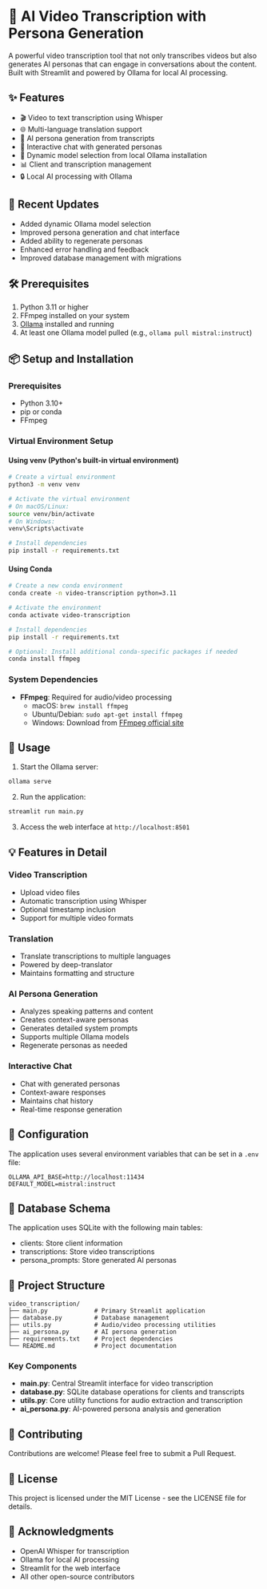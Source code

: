 # 🎥 AI Video Transcription with Persona Generation

A powerful video transcription tool that not only transcribes videos but also generates AI personas that can engage in conversations about the content. Built with Streamlit and powered by Ollama for local AI processing.

## ✨ Features

- 🎬 Video to text transcription using Whisper
- 🌐 Multi-language translation support
- 🤖 AI persona generation from transcripts
- 💬 Interactive chat with generated personas
- 🔄 Dynamic model selection from local Ollama installation
- 📊 Client and transcription management
- 🔒 Local AI processing with Ollama

## 🚀 Recent Updates

- Added dynamic Ollama model selection
- Improved persona generation and chat interface
- Added ability to regenerate personas
- Enhanced error handling and feedback
- Improved database management with migrations

## 🛠️ Prerequisites

1. Python 3.11 or higher
2. FFmpeg installed on your system
3. [Ollama](https://ollama.ai/) installed and running
4. At least one Ollama model pulled (e.g., `ollama pull mistral:instruct`)

## 📦 Setup and Installation

### Prerequisites
- Python 3.10+
- pip or conda
- FFmpeg

### Virtual Environment Setup

#### Using venv (Python's built-in virtual environment)
```bash
# Create a virtual environment
python3 -m venv venv

# Activate the virtual environment
# On macOS/Linux:
source venv/bin/activate
# On Windows:
venv\Scripts\activate

# Install dependencies
pip install -r requirements.txt
```

#### Using Conda
```bash
# Create a new conda environment
conda create -n video-transcription python=3.11

# Activate the environment
conda activate video-transcription

# Install dependencies
pip install -r requirements.txt

# Optional: Install additional conda-specific packages if needed
conda install ffmpeg
```

### System Dependencies
- **FFmpeg**: Required for audio/video processing
  - macOS: `brew install ffmpeg`
  - Ubuntu/Debian: `sudo apt-get install ffmpeg`
  - Windows: Download from [FFmpeg official site](https://ffmpeg.org/download.html)

## 🚀 Usage

1. Start the Ollama server:
```bash
ollama serve
```

2. Run the application:
```bash
streamlit run main.py
```

3. Access the web interface at `http://localhost:8501`

## 💡 Features in Detail

### Video Transcription
- Upload video files
- Automatic transcription using Whisper
- Optional timestamp inclusion
- Support for multiple video formats

### Translation
- Translate transcriptions to multiple languages
- Powered by deep-translator
- Maintains formatting and structure

### AI Persona Generation
- Analyzes speaking patterns and content
- Creates context-aware personas
- Generates detailed system prompts
- Supports multiple Ollama models
- Regenerate personas as needed

### Interactive Chat
- Chat with generated personas
- Context-aware responses
- Maintains chat history
- Real-time response generation

## 🔧 Configuration

The application uses several environment variables that can be set in a `.env` file:

```env
OLLAMA_API_BASE=http://localhost:11434
DEFAULT_MODEL=mistral:instruct
```

## 📝 Database Schema

The application uses SQLite with the following main tables:
- clients: Store client information
- transcriptions: Store video transcriptions
- persona_prompts: Store generated AI personas

## 📁 Project Structure

```
video_transcription/
├── main.py             # Primary Streamlit application
├── database.py         # Database management
├── utils.py            # Audio/video processing utilities
├── ai_persona.py       # AI persona generation
├── requirements.txt    # Project dependencies
└── README.md           # Project documentation
```

### Key Components
- **main.py**: Central Streamlit interface for video transcription
- **database.py**: SQLite database operations for clients and transcripts
- **utils.py**: Core utility functions for audio extraction and transcription
- **ai_persona.py**: AI-powered persona analysis and generation

## 🤝 Contributing

Contributions are welcome! Please feel free to submit a Pull Request.

## 📄 License

This project is licensed under the MIT License - see the LICENSE file for details.

## 🙏 Acknowledgments

- OpenAI Whisper for transcription
- Ollama for local AI processing
- Streamlit for the web interface
- All other open-source contributors

